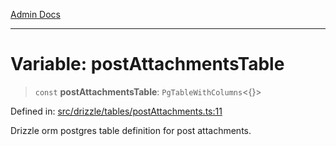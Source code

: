[Admin Docs](/)

***

# Variable: postAttachmentsTable

> `const` **postAttachmentsTable**: `PgTableWithColumns`\<\{\}\>

Defined in: [src/drizzle/tables/postAttachments.ts:11](https://github.com/NishantSinghhhhh/talawa-api/blob/2aae942e3c09271511f0b08b62076f26547cb511/src/drizzle/tables/postAttachments.ts#L11)

Drizzle orm postgres table definition for post attachments.
